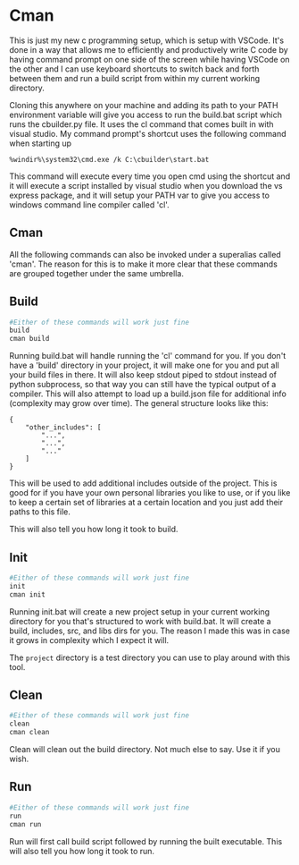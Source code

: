 # Cman
This is just my new c programming setup, which is setup with VSCode. It's done in a way that allows me to efficiently and productively write C code by having command prompt on one side of the screen while having VSCode on the other and I can use keyboard shortcuts to switch back and forth between them and run a build script from within my current working directory.

Cloning this anywhere on your machine and adding its path to your PATH environment variable will give you access to run the build.bat script which runs the cbuilder.py file. It uses the cl command that comes built in with visual studio. My command prompt's shortcut uses the following command when starting up

`%windir%\system32\cmd.exe /k C:\cbuilder\start.bat`

This command will execute every time you open cmd using the shortcut and it will execute a script installed by visual studio when you download the vs express package, and it will setup your PATH var to give you access to windows command line compiler called 'cl'.

## Cman
All the following commands can also be invoked under a superalias called 'cman'. The reason for this is to make it more clear that these commands are grouped together under the same umbrella.

## Build
```python
#Either of these commands will work just fine
build
cman build
```

Running build.bat will handle running the 'cl' command for you. If you don't have a 'build' directory in your project, it will make one for you and put all your build files in there. It will also keep stdout piped to stdout instead of python subprocess, so that way you can still have the typical output of a compiler. This will also attempt to load up a build.json file for additional info (complexity may grow over time). The general structure looks like this:

```
{
    "other_includes": [
        "...",
        "...",
        "..."
    ]
}
```
This will be used to add additional includes outside of the project. This is good for if you have your own personal libraries you like to use, or if you like to keep a certain set of libraries at a certain location and you just add their paths to this file.

This will also tell you how long it took to build.

## Init
```python
#Either of these commands will work just fine
init
cman init
```

Running init.bat will create a new project setup in your current working directory for you that's structured to work with build.bat. It will create a build, includes, src, and libs dirs for you. The reason I made this was in case it grows in complexity which I expect it will.

The `project` directory is a test directory you can use to play around with this tool.

## Clean
```python
#Either of these commands will work just fine
clean
cman clean
```

Clean will clean out the build directory. Not much else to say. Use it if you wish.

## Run
```python
#Either of these commands will work just fine
run
cman run
```

Run will first call build script followed by running the built executable. This will also tell you how long it took to run.